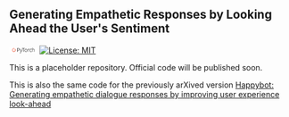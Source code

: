 ## Generating Empathetic Responses by Looking Ahead the User's Sentiment

<img src="img/pytorch-logo-dark.png" width="10%"> [![License: MIT](https://img.shields.io/badge/License-MIT-yellow.svg)](https://opensource.org/licenses/MIT) 

This is a placeholder repository. Official code will be published soon.

This is also the same code for the previously arXived version [Happybot: Generating empathetic dialogue responses by improving user experience look-ahead](https://arxiv.org/pdf/1906.08487.pdf)
